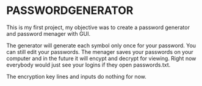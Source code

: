 # PASSWORDGENERATOR

This is my first project, my objective was to create a password generator and password menager with GUI.

The generator will generate each symbol only once for your password. You can still edit your passwords.
The menager saves your passwords on your computer and in the future it will encypt and decrypt for viewing.
Right now everybody would just see your logins if they open passwords.txt.

The encryption key lines and inputs do nothing for now. 
